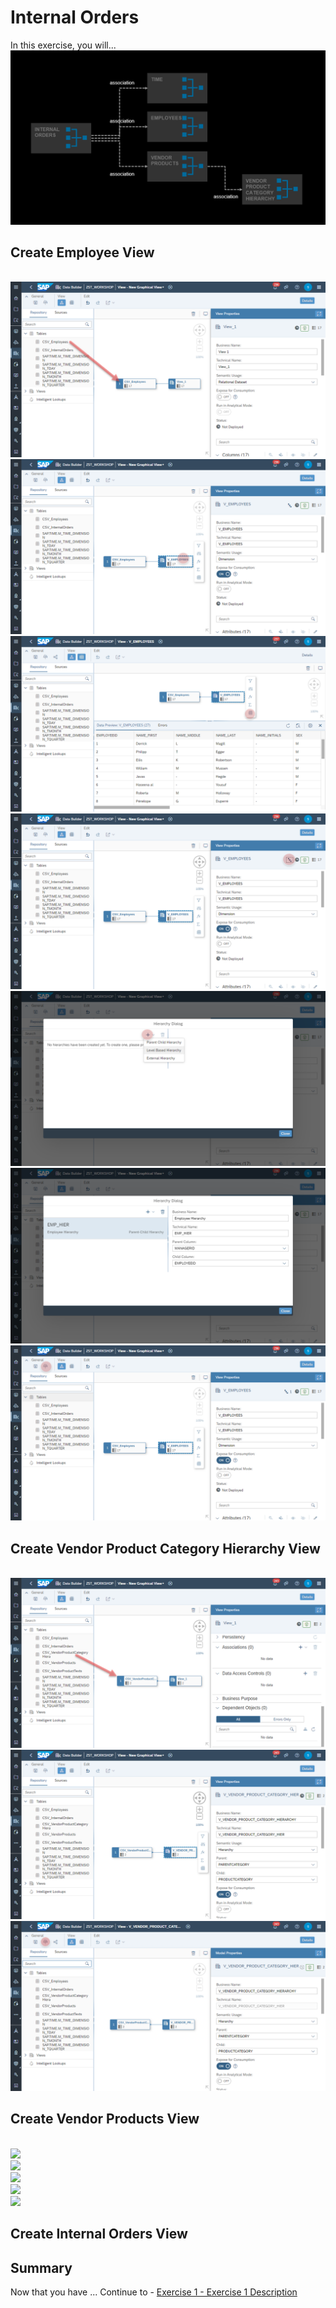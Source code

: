 # Internal Orders

In this exercise, you will...
<br>![](/exercises/ex4/images/InternalOrders.png)

## Create Employee View

<br>![](/exercises/ex4/images/create_employee_dimension_02.png)
<br>![](/exercises/ex4/images/create_employee_dimension_03.png)
<br>![](/exercises/ex4/images/create_employee_dimension_10.png)
<br>![](/exercises/ex4/images/create_employee_dimension_04.png)
<br>![](/exercises/ex4/images/create_employee_dimension_05.png)
<br>![](/exercises/ex4/images/create_employee_dimension_06.png)
<br>![](/exercises/ex4/images/create_employee_dimension_08.png)

## Create Vendor Product Category Hierarchy View


<br>![](/exercises/ex4/images/create_vendor_product_category_hierarchy_01.png)
<br>![](/exercises/ex4/images/create_vendor_product_category_hierarchy_02.png)
<br>![](/exercises/ex4/images/create_vendor_product_category_hierarchy_03.png)

## Create Vendor Products View
<br>![](/exercises/ex4/images/create_vendor_products_dimension_01.png)
<br>![](/exercises/ex4/images/create_vendor_products_dimension_01.png)
<br>![](/exercises/ex4/images/create_vendor_products_dimension_01.png)
<br>![](/exercises/ex4/images/create_vendor_products_dimension_01.png)
<br>![](/exercises/ex4/images/create_vendor_products_dimension_01.png)

## Create Internal Orders View


## Summary

Now that you have ... 
Continue to - [Exercise 1 - Exercise 1 Description](../ex1/README.md)

